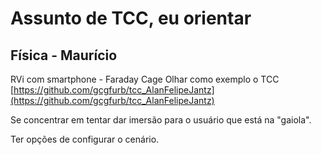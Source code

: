 # Assunto de TCC, eu orientar

## Física - Maurício

RVi com smartphone - Faraday Cage
Olhar como exemplo o TCC [https://github.com/gcgfurb/tcc_AlanFelipeJantz](https://github.com/gcgfurb/tcc_AlanFelipeJantz)

Se concentrar em tentar dar imersão para o usuário que está na "gaiola".

Ter opções de configurar o cenário.
